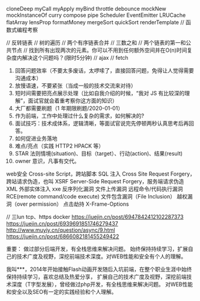 cloneDeep
myCall
myApply
myBind
throttle
debounce
mockNew
mockInstanceOf
curry
compose
pipe
Scheduler
EventEmitter
LRUCache
flatArray
lensProp
formatMoney
mergeSort
quickSort
renderTemplate
// 函数式编程考察

// 反转链表
// 树的遍历
// 两个有序链表合并
// 三数之和
// 两个链表的第一和公共节点
// 找到所有出现两次的元素。你可以不用到任何额外空间并在O(n)时间复杂度内解决这个问题吗？(限时5分钟)
// ajax
// fetch







1.  回答问题效率（不要太多废话，太啰嗦了，直接回答问题，免得让人觉得需要沟通成本）
2.  放慢语速，不要紧张（当成一般的技术交流来对待）
3.  短时间需要把亮点展示处理（比如自我介绍的时候，“我对 JS 有比较深的理解”，面试官就会着重考察你这方面的知识）
4.  大厂都需要刷题（1 年期限刷题/2020-01-01）
5.  作为前端，工作中处理过什么复杂的需求，如何解决的?
6.  面试技巧：技术成体系，逻辑清晰，等面试官说完先停顿两秒认真思考后再回答。
7.  如何促进业务落地
8.  难点/亮点（实践 HTTP2 HPACK 等）
9.  STAR 法则情境(situation)、目标（target）、行动(action)、结果(result)
10. owner 意识，凡事有交代。



web安全
Cross-site Script，跨站脚本
SQL 注入
Cross Site Request Forgery，跨站请求伪造，也叫 XSRF
Server-Side Request Forgery，服务端请求伪造
XML 外部实体注入 xxe
反序列化漏洞
文件上传漏洞
远程命令/代码执行漏洞RCE(remote command/code execute)
文件包含漏洞（File Inclusion）
越权漏洞（over permission）
点击劫持 X-Frame-Options



// 三lun
tcp、https
docker
https://juejin.cn/post/6947842412102287373
https://juejin.cn/post/6939691851746279437
http://www.muyiy.cn/question/async/9.html
https://juejin.cn/post/6866082181455249422

重要：
做过部分后端开发，有全栈思维来解决问题。
始终保持持续学习，扩展自己的技术广度及视野，深挖前端技术深度。对WEB性能和安全有个人的理解。



我叫***，2014年开始接触Flash动画开发随后入坑前端，在整个职业生涯中始终保持持续学习，喜欢总结及热爱分享，
扩展自己的技术广度及视野，深挖前端技术深度（T字型发展），曾经做过php开发，有全栈思维来解决问题。
对WEB性能和安全以及SEO有一定的实践经验和个人理解。
